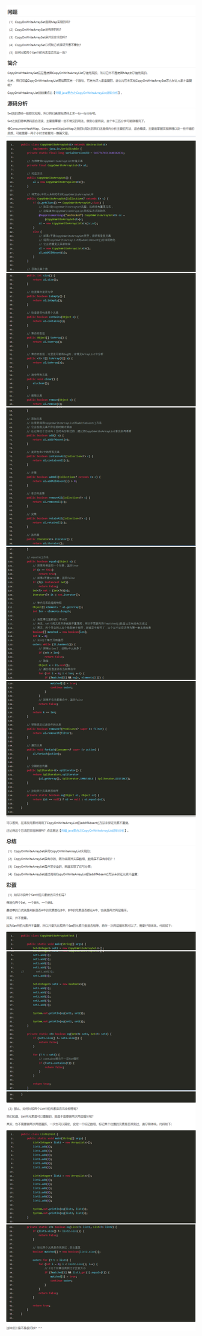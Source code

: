![](./image/4-1.png)
![](./image/4-2.png)
![](./image/4-3.png)
![](./image/4-4.png)
![](./image/4-5.png)
![](./image/4-6.png)
![](./image/4-7.png)
![](./image/4-8.png)
![](./image/4-9.png)
![](./image/4-10.png)